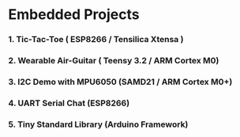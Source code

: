 # Embedded Projects

### 1. Tic-Tac-Toe ( ESP8266 / Tensilica Xtensa )
### 2. Wearable Air-Guitar ( Teensy 3.2 / ARM Cortex M0)
### 3. I2C Demo with MPU6050 (SAMD21 / ARM Cortex M0+)
### 4. UART Serial Chat (ESP8266)
### 5. Tiny Standard Library (Arduino Framework)

